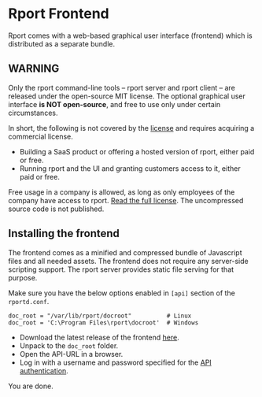 # Rport Frontend
Rport comes with a web-based graphical user interface (frontend) which is distributed as a separate bundle.

## WARNING
Only the rport command-line tools – rport server and rport client – are released under the open-source MIT license. The optional graphical user interface **is NOT open-source**, and free to use only under certain circumstances.

In short, the following is not covered by the [license](https://downloads.rport.io/license.html) and requires acquiring a commercial license. 
* Building a SaaS product or offering a hosted version of rport, either paid or free.
* Running rport and the UI and granting customers access to it, either paid or free.

Free usage in a company is allowed, as long as only employees of the company have access to rport.  [Read the full license](https://downloads.rport.io/license.html).
The uncompressed source code is not published.

## Installing the frontend
The frontend comes as a minified and compressed bundle of Javascript files and all needed assets. The frontend does not require any server-side scripting support. The rport server provides static file serving for that purpose. 

Make sure you have the below options enabled in `[api]` section of the `rportd.conf`.

```
doc_root = "/var/lib/rport/docroot"          # Linux
doc_root = 'C:\Program Files\rport\docroot'  # Windows
```
* Download the latest release of the frontend [here](https://downloads.rport.io/).
* Unpack to the `doc_root` folder.
* Open the API-URL in a browser.
* Log in with a username and password specified for the [API authentication](https://github.com/cloudradar-monitoring/rport/blob/master/docs/api-auth.md).

You are done.
